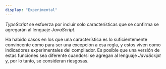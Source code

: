```yaml
---
display: "Experimental"
---
```


*TypeScript* se esfuerza por incluir solo características que se confirma se agregarán al lenguaje *JavaScript*.

Ha habido casos en los que una característica es lo suficientemente convincente como para ser una excepción a esa regla, y estos viven como indicadores experimentales del compilador.
Es posible que una versión de estas funciones sea diferente cuando/si se agregan al lenguaje *JavaScript* y, por lo tanto, se consideran riesgosas.
